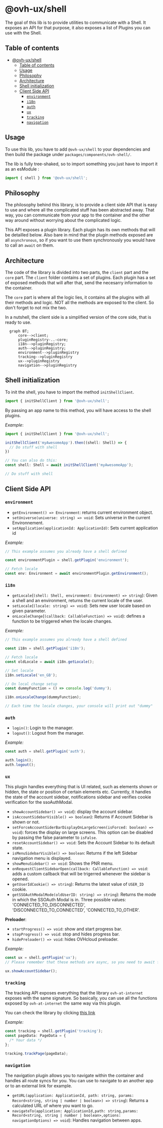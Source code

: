 # @ovh-ux/shell

The goal of this lib is to provide utilities to communicate with a Shell. It exposes an API for that purpose, it also exposes a list of Plugins you can use with the Shell.

## Table of contents

- [@ovh-ux/shell](#ovh-uxshell)
  - [Table of contents](#table-of-contents)
  - [Usage](#usage)
  - [Philosophy](#philosophy)
  - [Architecture](#architecture)
  - [Shell initialization](#shell-initialization)
  - [Client Side API](#client-side-api)
    - [`environment`](#environment)
    - [`i18n`](#i18n)
    - [`auth`](#auth)
    - [`ux`](#ux)
    - [`tracking`](#tracking)
    - [`navigation`](#navigation)

## Usage

To use this lib, you have to add `@ovh-ux/shell` to your dependencies and then build the package under `packages/components/ovh-shell/`.

The lib is fully tree-shaked, so to import something you just have to import it as an esModule :

```ts
import { shell } from '@ovh-ux/shell';
```

## Philosophy

The philosophy behind this library, is to provide a client side API that is easy to use and where all the complicated stuff has been abstracted away. That way, you can communicate from your app to the container and the other way around without worrying about the complicated logic.

This API exposes a plugin library. Each plugin has its own methods that will be detailled below. Also bare in mind that the plugin methods exposed are all `asynchronous`, so if you want to use them synchronously you would have to call an `await` on them.

## Architecture

The code of the library is divided into two parts, the `client` part and the `core` part.
The `client` folder contains a set of plugins. Each plugin has a set of exposed methods that will after that, send the necesarry information to the container.

The `core` part is where all the logic lies, it contains all the plugins with all their methods and logic. NOT all the methods are exposed to the client. So don't forget to not mix the two.

In a nutshell, the client side is a simplified version of the core side, that is ready to use.

```mermaid
  graph BT;
      core-->client;
      pluginRegistry-..-core;
      i18n-->pluginRegistry;
      auth-->pluginRegistry;
      environment-->pluginRegistry
      tracking-->pluginRegistry
      ux-->pluginRegistry
      navigation-->pluginRegistry
```

## Shell initialization

To init the shell, you have to import the method `initShellClient`.

```ts
import { initShellClient } from '@ovh-ux/shell';
```

By passing an app name to this method, you will have access to the shell plugins.

_Example_:

```ts
import { initShellClient } from '@ovh-ux/shell';

initShellClient('myAwesomeApp').then((shell: Shell) => {
  // Do stuff with shell
})

// You can also do this:
const shell: Shell = await initShellClient('myAwesomeApp');

// Do stuff with shell

```

## Client Side API

### `environment`

- `getEnvironment() => Environment`: returns current environment object.
- `setUniverse(universe: string) => void`: Sets universe in the current Environnement.
- `setApplication(applicationId: ApplicationId)`: Sets current application id

_Example:_

```ts
// This example assumes you already have a shell defined

const environmentPlugin = shell.getPlugin('environment');

// Fetch locale
const env: Environment = await environmentPlugin.getEnvironment();
```

### `i18n`

- `getLocale`(`(shell: Shell, environment: Environment) => string`): Given a shell and an environment, returns the current locale of the user.
- `setLocale`(`(locale: string) => void`): Sets new user locale based on given parameter.
- `onLocaleChange`(`(callback: CallableFunction) => void`): defines a function to be triggered when the locale changes.

_Example:_

```ts
// This example assumes you already have a shell defined

const i18n = shell.getPlugin('i18n');

// Fetch locale
const oldLocale = await i18n.getLocale();

// Set locale
i18n.setLocale('en_GB');

// On local change setup
const dummyFunction = () => console.log('dummy');

i18n.onLocaleChange(dummyFunction);

// Each time the locale changes, your console will print out "dummy"
```

### `auth`

- `login()`: Login to the manager.
- `logout()`: Logout from the manager.

_Example:_

```ts
const auth = shell.getPlugin('auth');

auth.login();
auth.logout();
```

### `ux`

This plugin handles everything that is UI related, such as elements shown or hidden, the state or position of certain elements etc.
Currently, it handles the state of the account sidebar, notifications sidebar and verifies cookie verification for the ssoAuthModal.

- `showAccountSidebar() => void`): display the account sidebar.
- `isAccountSidebarVisible() => boolean`): Returns if Account Sidebar is shown or not.
- `setForceAccountSiderBarDisplayOnLargeScreen(isForced: boolean) => void`): forces the display on large screens. This option can be disabled by passing the false parameter to `isFalse`.
- `resetAccountSidebar() => void`: Sets the Account Sidebar to its default state.
- `isMenuSidebarVisible() => boolean`: Returns if the left Sidebar navigation menu is displayed.
- `showMenuSidebar() => void`: Shows the PNR menu.
- `onRequestClientSidebarOpen(callback: CallableFunction) => void`: adds a custom callback that will be trigerred whenever the sidebar is opened.
- `getUserIdCookie() => string`): Returns the latest value of `USER_ID` cookie.
- `getSSOAuthModalMode(oldUserID: string) => string`): Returns the mode in which the SSOAuth Modal is in. Three possible values: 'CONNECTED_TO_DISCONNECTED', 'DISCONNECTED_TO_CONNECTED', 'CONNECTED_TO_OTHER'.

__Preloader__:

- `startProgress() => void`: show and start progress bar.
- `stopProgress() => void`: stop and hides progress bar.
- `hidePreloader() => void`: hides OVHcloud preloader.

_Example:_

```ts
const ux = shell.getPlugin('ux');
// Please remember that these methods are async, so you need to await for them if you want a synchronous behaviour.

ux.showAccountSidebar();
```

### `tracking`

The tracking API exposes everything that the library `ovh-at-internet` exposes with the same signature.
So basically, you can use all the functions exposed by `ovh-at-internet` the same way via this plugin.

You can check the library by clicking [this link](../ovh-at-internet/src/ovh-at-internet.ts)

_Example:_

```ts
const tracking = shell.getPlugin('tracking');
const pageData: PageData = {
  /* Your data */
};

tracking.trackPage(pageData);
```

### `navigation`

The navigation plugin allows you to navigate within the container and handles all route syncs for you. You can use to navigate to an another app or to an external link for example.

- `getURL(application: ApplicationId, path: string, params: Record<string, string | number | boolean>) => string`): Returns a calculated URL of where you want to go.
- `navigateTo(application: ApplicationId,path: string,params: Record<string, string | number | boolean>,options: navigationOptions) => void`): Handles navigation between apps.
